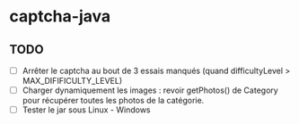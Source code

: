 # captcha-java

## TODO

- [ ] Arrêter le captcha au bout de 3 essais manqués (quand difficultyLevel > MAX_DIFIFICULTY_LEVEL)
- [ ] Charger dynamiquement les images : revoir getPhotos() de Category pour récupérer toutes les photos de la catégorie.
- [ ] Tester le jar sous Linux - Windows
